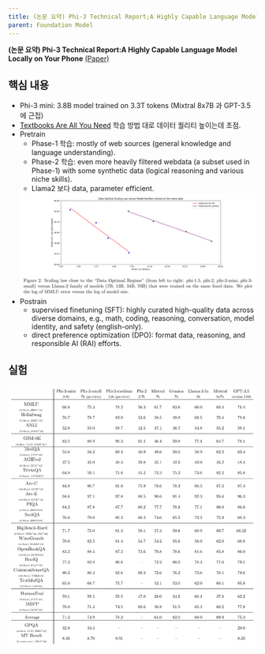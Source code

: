 ```yaml
---
title: (논문 요약) Phi-3 Technical Report;A Highly Capable Language Model Locally on Your Phone
parent: Foundation Model
---
```


**(논문 요약) Phi-3 Technical Report:A Highly Capable Language Model Locally on Your Phone** [(Paper)](https://arxiv.org/pdf/2404.14219)

## 핵심 내용

- Phi-3 mini: 3.8B model trained on 3.3T tokens (Mixtral 8x7B 과 GPT-3.5 에 근접)
- [Textbooks Are All You Need](https://arxiv.org/pdf/2306.11644) 학습 방법 대로 데이터 퀄리티 높이는데 초점.
- Pretrain  
  - Phase-1 학습: mostly of web sources (general knowledge and language understanding).
  - Phase-2 학습: even more heavily filtered webdata (a subset used in Phase-1) with some synthetic data (logical reasoning and various niche skills).
  - Llama2 보다 data, parameter efficient.  
  <img src="/data/papers/phi3/data-optimal.png" width="800" />
- Postrain
  - supervised finetuning (SFT): highly curated high-quality data across
diverse domains, e.g., math, coding, reasoning, conversation, model identity, and safety (english-only).
  - direct preference optimization (DPO): format data, reasoning, and responsible AI (RAI) efforts.

## 실험
<img src="/data/papers/phi3/result.png" width="800" />
